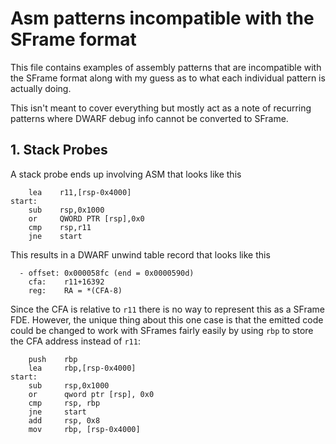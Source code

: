 # Asm patterns incompatible with the SFrame format
This file contains examples of assembly patterns that are incompatible with the
SFrame format along with my guess as to what each individual pattern is actually
doing.

This isn't meant to cover everything but mostly act as a note of recurring
patterns where DWARF debug info cannot be converted to SFrame.

## 1. Stack Probes
A stack probe ends up involving ASM that looks like this
```
    lea    r11,[rsp-0x4000]
start:
    sub    rsp,0x1000
    or     QWORD PTR [rsp],0x0
    cmp    rsp,r11
    jne    start
```

This results in a DWARF unwind table record that looks like this
```
  - offset: 0x000058fc (end = 0x0000590d)
    cfa:    r11+16392
    reg:    RA = *(CFA-8)
```

Since the CFA is relative to `r11` there is no way to represent this as a
SFrame FDE. However, the unique thing about this one case is that the emitted
code could be changed to work with SFrames fairly easily by using `rbp` to
store the CFA address instead of `r11`:
```
    push    rbp
    lea     rbp,[rsp-0x4000]
start:
    sub     rsp,0x1000
    or      qword ptr [rsp], 0x0
    cmp     rsp, rbp
    jne     start
    add     rsp, 0x8
    mov     rbp, [rsp-0x4000]
```
